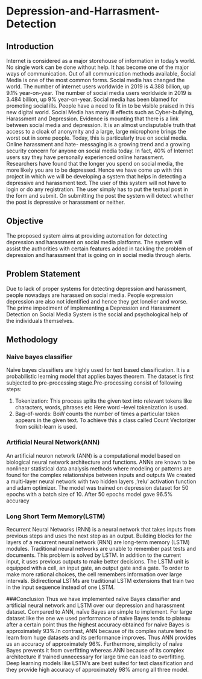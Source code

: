 # Depression-and-Harrasment-Detection
## Introduction
Internet is considered as a major storehouse of information in today’s world. No single work can be done without help. It has become one of the major ways of communication. Out of all communication methods available, Social Media is one of the most common forms. Social media has changed the world. The number of internet users worldwide in 2019 is 4.388 billion, up 9.1% year-on-year. The number of social media users worldwide in 2019 is 3.484 billion, up 9% year-on-year. Social media has been blamed for promoting social ills. People have a need to fit in to be visible praised in this new digital world. Social Media has many ill effects such as Cyber-bullying, Harassment and Depression. Evidence is mounting that there is a link between social media and depression. It is an almost undisputable truth that access to a cloak of anonymity and a large, large microphone brings the worst out in some people. Today, this is particularly true on social media. Online harassment and hate- messaging is a growing trend and a growing security concern for anyone on social media today. In fact, 40% of Internet users say they have personally experienced online harassment. Researchers have found that the longer you spend on social media, the more likely you are to be depressed. Hence we have come up with this project in which we will be developing a system that helps in detecting a depressive and harassment text. The user of this system will not have to login or do any registration. The user simply has to put the textual post in the form and submit. On submitting the post the system will detect whether the post is depressive or harassment or neither.
## Objective
The proposed system aims at providing automation for detecting depression and harassment on social media platforms. The system will assist the authorities with certain features added in tackling the problem of depression and harassment that is going on in social media through alerts.
## Problem Statement
Due to lack of proper systems for detecting depression and harassment, people nowadays are harassed on social media. People expression depression are also not identified and hence they get lonelier and worse. The prime impediment of implementing a Depression and Harassment Detection on Social Media System is the social and psychological help of the individuals themselves.
##  Methodology
### Naive bayes classifier
Naïve bayes classifiers are highly used for text based classification. It is a probabilistic learning model that applies bayes theorem.
The dataset is first subjected to pre-processing stage.Pre-processing consist of following steps:
1.	Tokenization: This process splits the given text into relevant tokens like characters, words, phrases etc Here word –level tokenization is used.
2.	Bag-of-words: BoW counts the number of times a particular token appears in the given text. To achieve this a class called Count Vectorizer from scikit-learn is used.
### Artificial Neural Network(ANN)
An artificial neuron network (ANN) is a computational model based on biological neural network architecture and functions. ANNs are known to be nonlinear statistical data analysis methods where modeling or patterns are found for the complex relationships between inputs and outputs
We created a multi-layer neural network with two hidden layers ,’relu’ activation function and adam optimizer. The model was trained on depression dataset for 50 epochs with a batch size of 10. After 50 epochs model gave 96.5% accuracy
### Long Short Term Memory(LSTM)
Recurrent Neural Networks (RNN) is a neural network that takes inputs from previous steps and uses the next step as an output. Building blocks for the layers of a recurrent neural network (RNN) are long-term memory (LSTM) modules.
Traditional neural networks are unable to remember past tests and documents. This problem is solved by LSTM. In addition to the current input, it uses previous outputs to make better decisions. The LSTM unit is equipped with a cell, an input gate, an output gate and a gate. To order to make more rational choices, the cell remembers information over large intervals. Bidirectional LSTMs are traditional LSTM 
extensions that train two in the input sequence instead of one LSTM.

###Conclusion
Thus we have implemented naïve Bayes classifier and artificial neural network and LSTM over our depression and harassment dataset. Compared to ANN, naïve Bayes are simple to implement. For large dataset like the one we used performance of naive Bayes tends to plateau after a certain point thus the highest accuracy obtained for naive Bayes is approximately 93%.In contrast, ANN because of its complex nature tend to  learn from huge datasets and its performance improves. Thus ANN provides us an accuracy of approximately 96%. Furthermore, simplicity of naïve Bayes prevents it from overfitting whereas ANN because of its complex architecture if trained  unnecessary for large time can lead to overfitting.
Deep learning models like LSTM’s are best suited for text classification and they provide high accuracy of approximately 98% among all three model.
